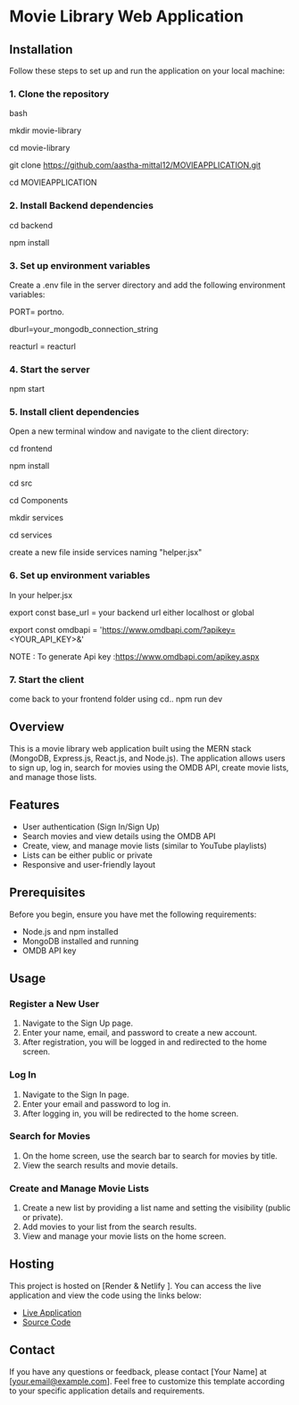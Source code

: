 # Movie Library Web Application

## Installation
Follow these steps to set up and run the application on your local machine:

### 1. Clone the repository

bash

mkdir movie-library

cd movie-library

git clone https://github.com/aastha-mittal12/MOVIEAPPLICATION.git

cd MOVIEAPPLICATION

### 2. Install Backend dependencies
cd backend

npm install

### 3. Set up environment variables

Create a .env file in the server directory and add the following environment variables:

PORT= portno.

dburl=your_mongodb_connection_string

reacturl = reacturl

### 4. Start the server
npm start

### 5. Install client dependencies

Open a new terminal window and navigate to the client directory:

cd frontend

npm install

cd src

 cd Components 
 
 mkdir services 
 
 cd services 
 
create a new file inside services naming "helper.jsx" 
 
 ### 6. Set up environment variables
In your helper.jsx

export const base_url = your backend url either localhost or  global

export const omdbapi = 'https://www.omdbapi.com/?apikey=<YOUR_API_KEY>&'

NOTE : To generate Api key :https://www.omdbapi.com/apikey.aspx

### 7. Start the client
come back to your frontend folder  using cd..
npm run dev 

## Overview

This is a movie library web application built using the MERN stack (MongoDB, Express.js, React.js, and Node.js). The application allows users to sign up, log in, search for movies using the OMDB API, create movie lists, and manage those lists.

## Features

- User authentication (Sign In/Sign Up)
- Search movies and view details using the OMDB API
- Create, view, and manage movie lists (similar to YouTube playlists)
- Lists can be either public or private
- Responsive and user-friendly layout

## Prerequisites

Before you begin, ensure you have met the following requirements:
- Node.js and npm installed
- MongoDB installed and running
- OMDB API key


## Usage

### Register a New User

1. Navigate to the Sign Up page.
2. Enter your name, email, and password to create a new account.
3. After registration, you will be logged in and redirected to the home screen.

### Log In

1. Navigate to the Sign In page.
2. Enter your email and password to log in.
3. After logging in, you will be redirected to the home screen.

### Search for Movies

1. On the home screen, use the search bar to search for movies by title.
2. View the search results and movie details.

### Create and Manage Movie Lists

1. Create a new list by providing a list name and setting the visibility (public or private).
2. Add movies to your list from the search results.
3. View and manage your movie lists on the home screen.

## Hosting

This project is hosted on [Render & Netlify ]. You can access the live application and view the code using the links below:

- [Live Application](https://silly-brigadeiros-44e92f.netlify.app)
- [Source Code](https://github.com/aastha-mittal12/MOVIEAPPLICATION)

## Contact

If you have any questions or feedback, please contact [Your Name] at [your.email@example.com].
Feel free to customize this template according to your specific application details and requirements.
